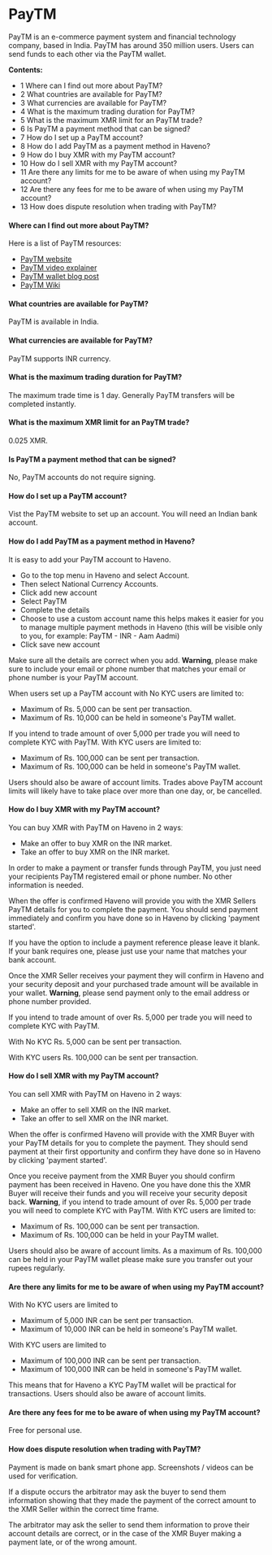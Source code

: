 # PayTM

PayTM is an e-commerce payment system and financial technology company, based in India. PayTM has around 350 million users. Users can send funds to each other via the PayTM wallet.

**Contents:**
- 1 Where can I find out more about PayTM?
- 2 What countries are available for PayTM?
- 3 What currencies are available for PayTM?
- 4 What is the maximum trading duration for PayTM?
- 5 What is the maximum XMR limit for an PayTM trade?
- 6 Is PayTM a payment method that can be signed?
- 7 How do I set up a PayTM account?
- 8 How do I add PayTM as a payment method in Haveno?
- 9 How do I buy XMR with my PayTM account?
- 10 How do I sell XMR with my PayTM account?
- 11 Are there any limits for me to be aware of when using my PayTM account?
- 12 Are there any fees for me to be aware of when using my PayTM account?
- 13 How does dispute resolution when trading with PayTM?

#### Where can I find out more about PayTM?

Here is a list of PayTM resources:
- [PayTM website](https://paytm.com/)
- [PayTM video explainer](https://www.youtube.com/watch?v=_twGGicE_OQ)
- [PayTM wallet blog post](https://paytm.com/blog/paytm-help/what-is-paytm-wallet-and-how-to-use-it/)
- [PayTM Wiki](https://en.wikipedia.org/wiki/Paytm)

#### What countries are available for PayTM?

PayTM is available in India.

#### What currencies are available for PayTM?

PayTM supports INR currency.

#### What is the maximum trading duration for PayTM?

The maximum trade time is 1 day. Generally PayTM transfers will be completed instantly.

#### What is the maximum XMR limit for an PayTM trade?

0.025 XMR.

#### Is PayTM a payment method that can be signed?

No, PayTM accounts do not require signing.

#### How do I set up a PayTM account?

Vist the PayTM website to set up an account. You will need an Indian bank account.

#### How do I add PayTM as a payment method in Haveno?

It is easy to add your PayTM account to Haveno.

- Go to the top menu in Haveno and select Account.
- Then select National Currency Accounts.
- Click add new account
- Select PayTM
- Complete the details
- Choose to use a custom account name this helps makes it easier for you to manage multiple payment methods in Haveno (this will be visible only to you, for example: PayTM - INR - Aam Aadmi)
- Click save new account

Make sure all the details are correct when you add.
**Warning**, please make sure to include your email or phone number that matches your email or phone number is your PayTM account.

When users set up a PayTM account with No KYC users are limited to:

- Maximum of Rs. 5,000 can be sent per transaction.
- Maximum of Rs. 10,000 can be held in someone's PayTM wallet.

If you intend to trade amount of over 5,000 per trade you will need to complete KYC with PayTM. With KYC users are limited to:

- Maximum of Rs. 100,000 can be sent per transaction.
- Maximum of Rs. 100,000 can be held in someone's PayTM wallet.

Users should also be aware of account limits. Trades above PayTM account limits will likely have to take place over more than one day, or, be cancelled.

#### How do I buy XMR with my PayTM account?

You can buy XMR with PayTM on Haveno in 2 waysː

- Make an offer to buy XMR on the INR market.
- Take an offer to buy XMR on the INR market.

In order to make a payment or transfer funds through PayTM, you just need your recipients PayTM registered email or phone number. No other information is needed.

When the offer is confirmed Haveno will provide you with the XMR Sellers PayTM details for you to complete the payment. You should send payment immediately and confirm you have done so in Haveno by clicking 'payment started'.

If you have the option to include a payment reference please leave it blank. If your bank requires one, please just use your name that matches your bank account.

Once the XMR Seller receives your payment they will confirm in Haveno and your security deposit and your purchased trade amount will be available in your wallet.
**Warning**, please send payment only to the email address or phone number provided.

If you intend to trade amount of over Rs. 5,000 per trade you will need to complete KYC with PayTM.

With No KYC Rs. 5,000 can be sent per transaction.

With KYC users Rs. 100,000 can be sent per transaction.

#### How do I sell XMR with my PayTM account?

You can sell XMR with PayTM on Haveno in 2 waysː

- Make an offer to sell XMR on the INR market.
- Take an offer to sell XMR on the INR market.

When the offer is confirmed Haveno will provide with the XMR Buyer with your PayTM details for you to complete the payment. They should send payment at their first opportunity and confirm they have done so in Haveno by clicking 'payment started'.

Once you receive payment from the XMR Buyer you should confirm payment has been received in Haveno. One you have done this the XMR Buyer will receive their funds and you will receive your security deposit back.
**Warning**, if you intend to trade amount of over Rs. 5,000 per trade you will need to complete KYC with PayTM. With KYC users are limited to:

- Maximum of Rs. 100,000 can be sent per transaction.
- Maximum of Rs. 100,000 can be held in your PayTM wallet.

Users should also be aware of account limits. As a maximum of Rs. 100,000 can be held in your PayTM wallet please make sure you transfer out your rupees regularly.

#### Are there any limits for me to be aware of when using my PayTM account?

With No KYC users are limited to

- Maximum of 5,000 INR can be sent per transaction.
- Maximum of 10,000 INR can be held in someone's PayTM wallet.

With KYC users are limited to

- Maximum of 100,000 INR can be sent per transaction.
- Maximum of 100,000 INR can be held in someone's PayTM wallet.

This means that for Haveno a KYC PayTM wallet will be practical for transactions. Users should also be aware of account limits.

#### Are there any fees for me to be aware of when using my PayTM account?

Free for personal use.

#### How does dispute resolution when trading with PayTM?

Payment is made on bank smart phone app. Screenshots / videos can be used for verification.

If a dispute occurs the arbitrator may ask the buyer to send them information showing that they made the payment of the correct amount to the XMR Seller within the correct time frame.

The arbitrator may ask the seller to send them information to prove their account details are correct, or in the case of the XMR Buyer making a payment late, or of the wrong amount. 
